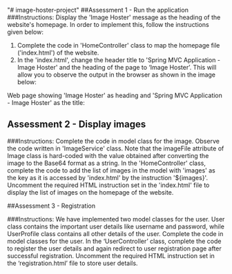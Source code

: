 "# image-hoster-project" 
##Assessment 1 - Run the application
###Instructions:
Display the 'Image Hoster' message as the heading of the website's homepage. In order to implement this, follow the instructions given below:

1. Complete the code in 'HomeController' class to map the homepage file ('index.html') of the website.
2. In the 'index.html', change the header title to 'Spring MVC Application - Image Hoster' and the heading of the page to ‘Image Hoster’. This will allow you to observe the output in the browser as shown in the image below:

Web page showing 'Image Hoster' as heading and 'Spring MVC Application - Image Hoster' as the title:

## Assessment 2 - Display images

###Instructions:
Complete the code in model class for the image.
Observe the code written in 'ImageService' class. Note that the imageFile attribute of Image class is hard-coded with the value obtained after converting the image to the Base64 format as a string.
In the 'HomeController' class, complete the code to add the list of images in the model with 'images' as the key as it is accessed by 'index.html' by the instruction '${images}'.
Uncomment the required HTML instruction set in the 'index.html' file to display the list of images on the homepage of the website.

##Assessment 3 - Registration

###Instructions:
We have implemented two model classes for the user. User class contains the important user details like username and password, while UserProfile class contains all other details of the user. Complete the code in model classes for the user.
In the ‘UserController’ class, complete the code to register the user details and again redirect to user registration page after successful registration.
Uncomment the required HTML instruction set in the ‘registration.html’ file to store user details.